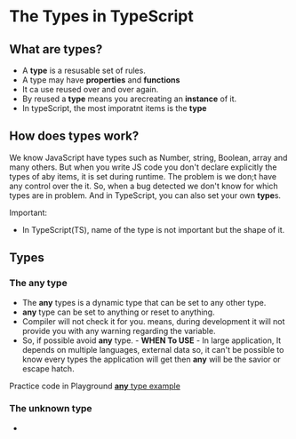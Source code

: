 # The Types in TypeScript

## What are types?

-   A **type** is a resusable set of rules.
-   A type may have **properties** and **functions**
-   It ca use reused over and over again.
-   By reused a **type** means you arecreating an **instance** of it.
-   In typeScript, the most imporatnt items is the **type**

## How does **types** work?

We know JavaScript have types such as Number, string, Boolean, array and many others. But when you write JS code you don't declare explicitly the types of aby items, it is set during runtime. The problem is we don;t have any control over the it. So, when a bug detected we don't know for which types are in problem. And in TypeScript, you can also set your own **type**s.

Important:

-   In TypeScript(TS), name of the type is not important but the shape of it.

## Types

### The **any** type

-   The **any** types is a dynamic type that can be set to any other type.
-   **any** type can be set to anything or reset to anything.
-   Compiler will not check it for you. means, during development it will not provide you with any warning regarding the variable.
-   So, if possible avoid **any** type. - **WHEN To USE** - In large application, It depends on multiple languages, external data so, it can't be possible to know every types the application will get then **any** will be the savior or escape hatch.

Practice code in Playground
[**any** type example](https://www.typescriptlang.org/play?#code/DYUwLgBAtgngcgQyiAXBBA7GEC8EBEAggG4CWAVqWPgFA0DGA9hgM6OgB0wjA5gBSxEyAJR1BSELggBGAEwBmACwBWOk1bsQXXgPgTRNccikYQAdwiEATlYQw+oo1oAOAVxYALPvgAqMZ5IwjK4QGBIQHiBWWvii6myc3PxOwkA)

### The **unknown** type

-
